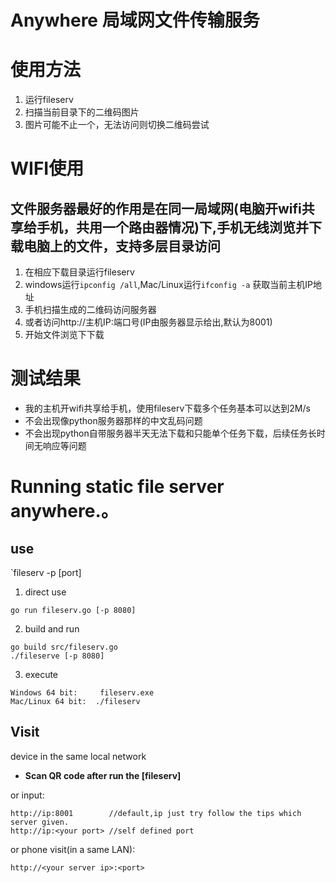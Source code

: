 Anywhere 局域网文件传输服务
==============================

# 使用方法
1. 运行fileserv
2. 扫描当前目录下的二维码图片
3. 图片可能不止一个，无法访问则切换二维码尝试

# WIFI使用
## 文件服务器最好的作用是在同一局域网(电脑开wifi共享给手机，共用一个路由器情况)下,手机无线浏览并下载电脑上的文件，支持多层目录访问
1. 在相应下载目录运行fileserv
2. windows运行`ipconfig /all`,Mac/Linux运行`ifconfig -a` 获取当前主机IP地址
3. 手机扫描生成的二维码访问服务器
4. 或者访问http://主机IP:端口号(IP由服务器显示给出,默认为8001)
5. 开始文件浏览下下载

# 测试结果
- 我的主机开wifi共享给手机，使用fileserv下载多个任务基本可以达到2M/s
- 不会出现像python服务器那样的中文乱码问题
- 不会出现python自带服务器半天无法下载和只能单个任务下载，后续任务长时间无响应等问题


# Running static file server anywhere.。

## use

`fileserv -p [port]

1. direct use
```
go run fileserv.go [-p 8080]
```
2. build and run
```
go build src/fileserv.go
./fileserve [-p 8080]
```

3. execute
```
Windows 64 bit:     fileserv.exe
Mac/Linux 64 bit:  ./fileserv
```

## Visit

device in the same local network

- **Scan QR code after run the [fileserv]**

or input:
```
http://ip:8001        //default,ip just try follow the tips which server given.
http://ip:<your port> //self defined port
```
or phone visit(in a same LAN):
```
http://<your server ip>:<port>
```
